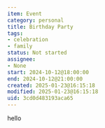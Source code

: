 ```yaml
---
item: Event
category: personal
title: Birthday Party
tags:
- celebration
- family
status: Not started
assignee:
- None
start: 2024-10-12@18:00:00
end: 2024-10-12@21:00:00
created: 2025-01-23@16:15:18
modified: 2025-01-23@16:15:18
uid: 3cd0d483193aca65
---
```


hello